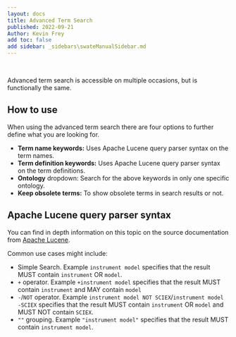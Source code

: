 ```yaml
---
layout: docs
title: Advanced Term Search
published: 2022-09-21
Author: Kevin Frey
add toc: false
add sidebar: _sidebars\swateManualSidebar.md
---
```


<br>

Advanced term search is accessible on multiple occasions, but is functionally the same.

## How to use

When using the advanced term search there are four options to further define what you are looking for.

- **Term name keywords:** Uses Apache Lucene query parser syntax on the term names.
- **Term definition keywords:** Uses Apache Lucene query parser syntax on the term definitions.
- **Ontology** dropdown: Search for the above keywords in only one specific ontology.
- **Keep obsolete terms:** To show obsolete terms in search results or not.

## Apache Lucene query parser syntax

You can find in depth information on this topic on the source documentation from [Apache Lucene](https://lucene.apache.org/core/2_9_4/queryparsersyntax.html).

Common use cases might include:
- Simple Search. Example `instrument model` specifies that the result MUST contain `instrument` OR `model`.
- `+` operator. Example `+instrument model` specifies that the result MUST contain `instrument` and MAY contain `model`
- `-`/`NOT` operator. Example `instrument model NOT SCIEX`/`instrument model -SCIEX` specifies that the result MUST contain `instrument` OR `model` and MUST NOT contain `SCIEX`.
- `""` grouping. Example `"instrument model"` specifies that the result MUST contain `instrument model`.